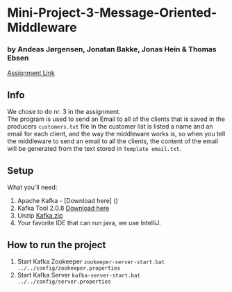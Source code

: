 # Mini-Project-3-Message-Oriented-Middleware

###   by Andeas Jørgensen, Jonatan Bakke, Jonas Hein & Thomas  Ebsen
[Assignment Link](A8-MOM.pdf)  
 
## Info
We chose to do nr. 3 in the assignment.  
The program is used to send an Email to all of the clients that is saved in the producers `customers.txt` file
In the customer list is listed a name and an email for each client, and the way the middleware works is, so when you tell the middleware to send an email to all the clients, the content of the email will be generated from the text stored in `Template email.txt`.  

 
## Setup
What you'll need:
1. Apache Kafka - [Download here] ()
2. Kafka Tool 2.0.8 [Download here](https://www.kafkatool.com/download.html)
3. Unzip [Kafka.zip](kafka.zip)
2. Your favorite IDE that can run java, we use IntelliJ.
 
## How to run the project
1. Start Kafka Zookeeper `zookeeper-server-start.bat ../../config/zookeeper.properties`
2. Start Kafka Server `kafka-server-start.bat ../../config/server.properties`
